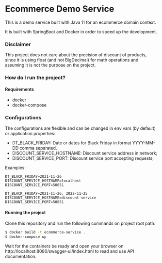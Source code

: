 # Ecommerce Demo Service
This is a demo service built with Java 11 for an ecommerce domain context.

It is built with SpringBoot and Docker in order to speed up the development.

### Disclaimer
This project does not care about the precision of discount of products, since it
is using float (and not BigDecimal) for math operations and assuming it is not
the purpose on the project.

### How do I run the project?

#### Requirements
- docker
- docker-compose

### Configurations
The configurations are flexible and can be changed in env vars (by default)
or application.properties:
- DT_BLACK_FRIDAY: Date or dates for Black Friday in format YYYY-MM-DD comma separated.
- DISCOUNT_SERVICE_HOSTNAME: Discount service address in network;
- DISCOUNT_SERVICE_PORT: Discount service port accepting requests;

Examples:
```
DT_BLACK_FRIDAY=2021-11-26
DISCOUNT_SERVICE_HOSTNAME=localhost
DISCOUNT_SERVICE_PORT=50051
```

```
DT_BLACK_FRIDAY=2021-11-26, 2022-11-25
DISCOUNT_SERVICE_HOSTNAME=discount-service
DISCOUNT_SERVICE_PORT=50051
```

#### Running the project
Clone this repository and run the following commands on project root path:
```bash
$ docker build -t ecommerce-service .
$ docker-compose up
```
Wait for the containers be ready and open your browser
on http://localhost:8080/swagger-ui/index.html to read
and use API documentation.
    
